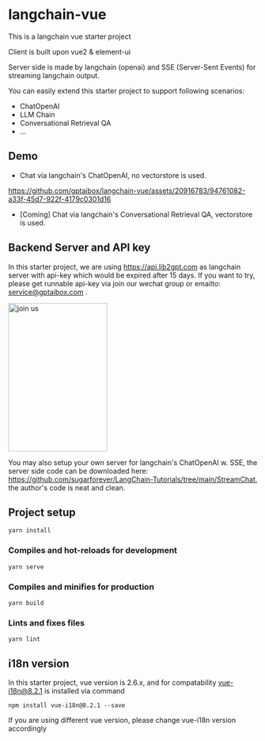 # langchain-vue

This is a langchain vue starter project

Client is built upon vue2 & element-ui

Server side is made by langchain (openai) and SSE (Server-Sent Events) for streaming langchain output. 

You can easily extend this starter project to support following scenarios:
- ChatOpenAI
- LLM Chain
- Conversational Retrieval QA
- ...

## Demo

- Chat via langchain's ChatOpenAI, no vectorstore is used. 


https://github.com/gptaibox/langchain-vue/assets/20916783/94761082-a33f-45d7-922f-4179c0301d16


- [Coming] Chat via langchain's Conversational Retrieval QA, vectorstore is used.

## Backend Server and API key

In this starter project, we are using https://api.lib2gpt.com as langchain server with api-key which would be expired after 15 days.
If you want to try, please get runnable api-key via join our wechat group or emailto: service@gptaibox.com .

<img src="https://github.com/gptaibox/langchain-vue/assets/20916783/32df331f-b61d-43da-9a1d-2f99005b66c4" width = "200" height = "300" alt="join us" align=center />

You may also setup your own server for langchain's ChatOpenAI w. SSE, the server side code can be downloaded here: https://github.com/sugarforever/LangChain-Tutorials/tree/main/StreamChat, the author's code is neat and clean.

## Project setup
```
yarn install
```

### Compiles and hot-reloads for development
```
yarn serve
```

### Compiles and minifies for production
```
yarn build
```

### Lints and fixes files
```
yarn lint
```

## i18n version
In this starter project, vue version is 2.6.x, and for compatability vue-i18n@8.2.1 is installed via command
```
npm install vue-i18n@8.2.1 --save
```
If you are using different vue version, please change vue-i18n version accordingly
